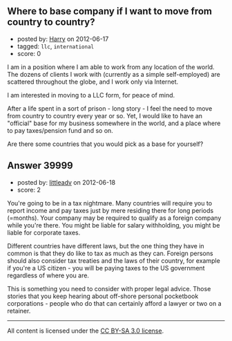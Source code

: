 ## Where to base company if I want to move from country to country?

- posted by: [Harry](https://stackexchange.com/users/-1/18442-harry) on 2012-06-17
- tagged: `llc`, `international`
- score: 0

I am in a position where I am able to work from any location of the world. The dozens of clients I work with (currently as a simple self-employed) are scattered throughout the globe, and I work only via Internet.

I am interested in moving to a LLC form, for peace of mind.

After a life spent in a sort of prison - long story - I feel the need to move from country to country every year or so. Yet, I would like to have an "official" base for my business somewhere in the world, and a place where to pay taxes/pension fund and so on.

Are there some countries that you would pick as a base for yourself?



## Answer 39999

- posted by: [littleadv](https://stackexchange.com/users/-1/13808-littleadv) on 2012-06-18
- score: 2

You're going to be in a tax nightmare. Many countries will require you to report income and pay taxes just by mere residing there for long periods (=months). Your company may be required to qualify as a foreign company while you're there. You might be liable for salary withholding, you might be liable for corporate taxes.

Different countries have different laws, but the one thing they have in common is that they do like to tax as much as they can. Foreign persons should also consider tax treaties and the laws of their country, for example if you're a US citizen - you will be paying taxes to the US government regardless of where you are.

This is something you need to consider with proper legal advice. Those stories that you keep hearing about off-shore personal pocketbook corporations - people who do that can certainly afford a lawyer or two on a retainer.



---

All content is licensed under the [CC BY-SA 3.0 license](https://creativecommons.org/licenses/by-sa/3.0/).
